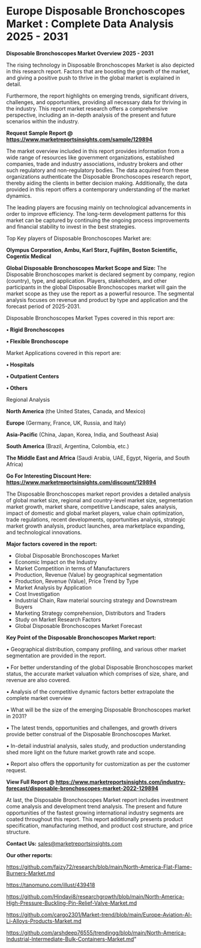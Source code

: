 # Europe Disposable Bronchoscopes Market : Complete Data Analysis 2025 - 2031

<Strong> Disposable Bronchoscopes Market Overview 2025 - 2031</strong>

The rising technology in Disposable Bronchoscopes Market is also depicted in this research report. Factors that are boosting the growth of the market, and giving a positive push to thrive in the global market is explained in detail.

Furthermore, the report highlights on emerging trends, significant drivers, challenges, and opportunities, providing all necessary data for thriving in the industry. This report market research offers a comprehensive perspective, including an in-depth analysis of the present and future scenarios within the industry.

<strong>Request Sample Report @ <a href=https://www.marketreportsinsights.com/sample/129894>https://www.marketreportsinsights.com/sample/129894</a></strong>

The market overview included in this report provides information from a wide range of resources like government organizations, established companies, trade and industry associations, industry brokers and other such regulatory and non-regulatory bodies. The data acquired from these organizations authenticate the Disposable Bronchoscopes research report, thereby aiding the clients in better decision making. Additionally, the data provided in this report offers a contemporary understanding of the market dynamics.

The leading players are focusing mainly on technological advancements in order to improve efficiency. The long-term development patterns for this market can be captured by continuing the ongoing process improvements and financial stability to invest in the best strategies.

Top Key players of Disposable Bronchoscopes Market are:

<strong>Olympus Corporation, Ambu, Karl Storz, Fujifilm, Boston Scientific, Cogentix Medical</strong>

<strong><b>Global Disposable Bronchoscopes Market Scope and Size:</b></strong>
The Disposable Bronchoscopes market is declared segment by company, region (country), type, and application. Players, stakeholders, and other participants in the global Disposable Bronchoscopes market will gain the market scope as they use the report as a powerful resource. The segmental analysis focuses on revenue and product by type and application and the forecast period of 2025-2031.

Disposable Bronchoscopes Market Types covered in this report are:

<strong>• Rigid Bronchoscopes

• Flexible Bronchoscope</strong>

Market Applications covered in this report are:

<strong>• Hospitals

• Outpatient Centers

• Others</strong> 

Regional Analysis

<strong>North America</strong> (the United States, Canada, and Mexico)

<strong>Europe</strong> (Germany, France, UK, Russia, and Italy)

<strong>Asia-Pacific</strong> (China, Japan, Korea, India, and Southeast Asia)

<strong>South America</strong> (Brazil, Argentina, Colombia, etc.)

<strong>The Middle East and Africa</strong> (Saudi Arabia, UAE, Egypt, Nigeria, and South Africa)

<strong>Go For Interesting Discount Here: <a href=https://www.marketreportsinsights.com/discount/129894>https://www.marketreportsinsights.com/discount/129894</a></strong>

The Disposable Bronchoscopes market report provides a detailed analysis of global market size, regional and country-level market size, segmentation market growth, market share, competitive Landscape, sales analysis, impact of domestic and global market players, value chain optimization, trade regulations, recent developments, opportunities analysis, strategic market growth analysis, product launches, area marketplace expanding, and technological innovations.

<strong><b>Major factors covered in the report:</b></strong>
<ul>
  <li>Global Disposable Bronchoscopes Market </li>
  <li>Economic Impact on the Industry</li>
  <li>Market Competition in terms of Manufacturers</li>
  <li>Production, Revenue (Value) by geographical segmentation</li>
  <li>Production, Revenue (Value), Price Trend by Type</li>
  <li>Market Analysis by Application</li>
  <li>Cost Investigation</li>
  <li>Industrial Chain, Raw material sourcing strategy and Downstream Buyers</li>
  <li>Marketing Strategy comprehension, Distributors and Traders</li>
  <li>Study on Market Research Factors</li>
  <li>Global Disposable Bronchoscopes Market Forecast</li>
</ul>

<strong><b>Key Point of the Disposable Bronchoscopes Market report:</b></strong>

• Geographical distribution, company profiling, and various other market segmentation are provided in the report.

• For better understanding of the global Disposable Bronchoscopes market status, the accurate market valuation which comprises of size, share, and revenue are also covered.

• Analysis of the competitive dynamic factors better extrapolate the complete market overview

• What will be the size of the emerging Disposable Bronchoscopes market in 2031?

• The latest trends, opportunities and challenges, and growth drivers provide better construal of the Disposable Bronchoscopes Market.

• In-detail industrial analysis, sales study, and production understanding shed more light on the future market growth rate and scope.

• Report also offers the opportunity for customization as per the customer request.

<strong><b>View Full Report @ <a href=https://www.marketreportsinsights.com/industry-forecast/disposable-bronchoscopes-market-2022-129894>https://www.marketreportsinsights.com/industry-forecast/disposable-bronchoscopes-market-2022-129894</a></b></strong>


At last, the Disposable Bronchoscopes Market report includes investment come analysis and development trend analysis. The present and future opportunities of the fastest growing international industry segments are coated throughout this report. This report additionally presents product specification, manufacturing method, and product cost structure, and price structure.

<strong>Contact Us:</strong>
sales@marketreportsinsights.com

<strong>Our other reports:</strong>

<a href=https://github.com/faizy72/research/blob/main/North-America-Flat-Flame-Burners-Market.md>https://github.com/faizy72/research/blob/main/North-America-Flat-Flame-Burners-Market.md</a>

<a href=https://tanomuno.com/illust/439418>https://tanomuno.com/illust/439418</a>

<a href=https://github.com/Hindavi8/researchgrowth/blob/main/North-America-High-Pressure-Buckling-Pin-Relief-Valve-Market.md>https://github.com/Hindavi8/researchgrowth/blob/main/North-America-High-Pressure-Buckling-Pin-Relief-Valve-Market.md</a>

<a href=https://github.com/cargo2301/Market-trend/blob/main/Europe-Aviation-Al-Li-Alloys-Products-Market.md>https://github.com/cargo2301/Market-trend/blob/main/Europe-Aviation-Al-Li-Alloys-Products-Market.md</a>

<a href=https://github.com/arshdeep76555/trendingg/blob/main/North-America-Industrial-Intermediate-Bulk-Containers-Market.md>https://github.com/arshdeep76555/trendingg/blob/main/North-America-Industrial-Intermediate-Bulk-Containers-Market.md</a>"
